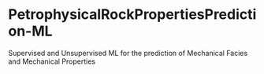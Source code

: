 # PetrophysicalRockPropertiesPrediction-ML
Supervised and Unsupervised ML for the prediction of Mechanical Facies and Mechanical Properties 
